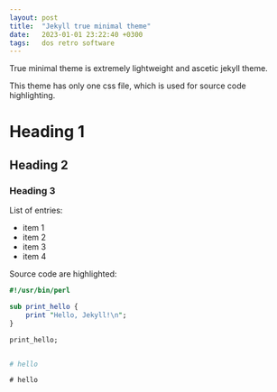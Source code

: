 ```yaml
---
layout: post
title:  "Jekyll true minimal theme"
date:   2023-01-01 23:22:40 +0300
tags:   dos retro software
---
```


True minimal theme is extremely lightweight and ascetic jekyll theme.

This theme has only one css file, which is used for source code highlighting. 


# Heading 1
## Heading 2
### Heading 3

List of entries:

- item 1
- item 2
- item 3
- item 4

Source code are highlighted:

```perl
#!/usr/bin/perl

sub print_hello {
    print "Hello, Jekyll!\n";
}

print_hello;
```

```bash

# hello
```

```
# hello
```
    